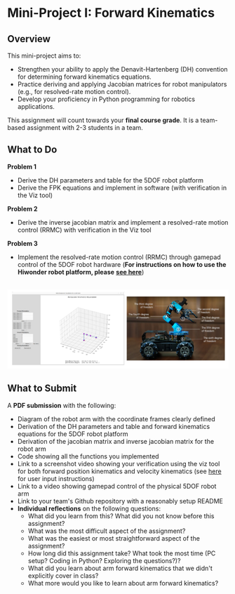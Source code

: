 # Mini-Project I: Forward Kinematics

## Overview
This mini-project aims to:
- Strengthen your ability to apply the Denavit-Hartenberg (DH) convention for determining forward kinematics equations.
- Practice deriving and applying Jacobian matrices for robot manipulators (e.g., for resolved-rate motion control).
- Develop your proficiency in Python programming for robotics applications.

This assignment will count towards your **final course grade**. It is a team-based assignment with 2-3 students in a team.

## What to Do

**Problem 1**
- Derive the DH parameters and table for the 5DOF robot platform
- Derive the FPK equations and implement in software (with verification in the Viz tool)

**Problem 2**
- Derive the inverse jacobian matrix and implement a resolved-rate motion control (RRMC) with verification in the Viz tool

**Problem 3**
- Implement the resolved-rate motion control (RRMC) through gamepad control of the 5DOF robot hardware (**For instructions on how to use the Hiwonder robot platform, please** [**see here**](https://github.com/OlinCollege-FunRobo/hiwonder-armpi-pro))

<br />

<img src = "media/mini-project-1.png">

## What to Submit

A **PDF submission** with the following:
- Diagram of the robot arm with the coordinate frames clearly defined
- Derivation of the DH parameters and table and forward kinematics equations for the 5DOF robot platform
- Derivation of the jacobian matrix and inverse jacobian matrix for the robot arm
- Code showing all the functions you implemented
- Link to a screenshot video showing your verification using the viz tool for both forward position kinematics and velocity kinematics (see [here](https://github.com/OlinCollege-FunRobo/arm-kinematics-module/blob/main/resources/user_inputs.md) for user input instructions)
- Link to a video showing gamepad control of the physical 5DOF robot arm
- Link to your team's Github repository with a reasonably setup README
- **Individual reflections** on the following questions:
    - What did you learn from this? What did you not know before this assignment?
    - What was the most difficult aspect of the assignment?
    - What was the easiest or most straightforward aspect of the assignment?
    - How long did this assignment take? What took the most time (PC setup? Coding in Python? Exploring the questions?)?
    - What did you learn about arm forward kinematics that we didn't explicitly cover in class?
    - What more would you like to learn about arm forward kinematics?
